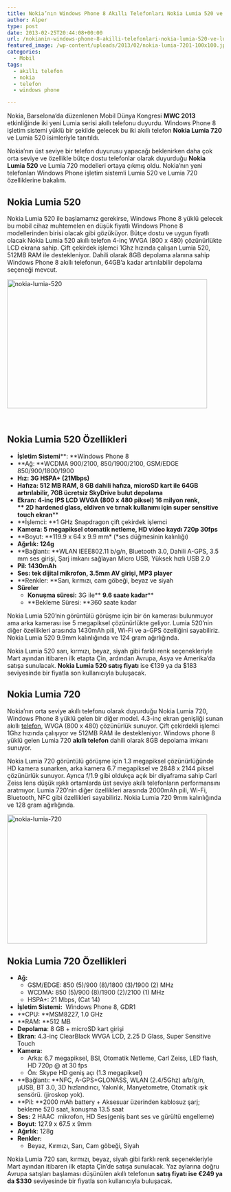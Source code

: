 ```yaml
---
title: Nokia’nın Windows Phone 8 Akıllı Telefonları Nokia Lumia 520 ve Lumia 720 Duyuruldu
author: Alper
type: post
date: 2013-02-25T20:44:08+00:00
url: /nokianin-windows-phone-8-akilli-telefonlari-nokia-lumia-520-ve-lumia-720-duyuruldu/
featured_image: /wp-content/uploads/2013/02/nokia-lumia-7201-100x100.jpg
categories:
  - Mobil
tags:
  - akıllı telefon
  - nokia
  - telefon
  - windows phone

---
```

Nokia, Barselona&#8217;da düzenlenen Mobil Dünya Kongresi **MWC 2013** etkinliğinde iki yeni Lumia serisi akıllı telefonu duyurdu. Windows Phone 8 işletim sistemi yüklü bir şekilde gelecek bu iki akıllı telefon **Nokia Lumia 720** ve Lumia 520 isimleriyle tanıtıldı.

Nokia&#8217;nın üst seviye bir telefon duyurusu yapacağı beklenirken daha çok orta seviye ve özellikle bütçe dostu telefonlar olarak duyurduğu **Nokia Lumia 520** ve Lumia 720 modelleri ortaya çıkmış oldu. Nokia&#8217;nın yeni telefonları Windows Phone işletim sistemli Lumia 520 ve Lumia 720 özelliklerine bakalım.

## Nokia Lumia 520

Nokia Lumia 520 ile başlamamız gerekirse, Windows Phone 8 yüklü gelecek bu mobil cihaz muhtemelen en düşük fiyatlı Windows Phone 8 modellerinden birisi olacak gibi gözüküyor. Bütçe dostu ve uygun fiyatlı olacak Nokia Lumia 520 akıllı telefon 4-inç WVGA (800 x 480) çözünürlükte LCD ekrana sahip. Çift çekirdek işlemci 1Ghz hızında çalışan Lumia 520, 512MB RAM ile destekleniyor. Dahili olarak 8GB depolama alanına sahip Windows Phone 8 akıllı telefonun, 64GB&#8217;a kadar artırılabilir depolama seçeneği mevcut.

<img class="aligncenter size-full wp-image-12209" alt="nokia-lumia-520" src="https://www.murekkep.org/wp-content/uploads/2013/02/nokia-lumia-520.jpg" width="465" height="300" srcset="https://www.murekkep.org/wp-content/uploads/2013/02/nokia-lumia-520.jpg 465w, https://www.murekkep.org/wp-content/uploads/2013/02/nokia-lumia-520-400x258.jpg 400w, https://www.murekkep.org/wp-content/uploads/2013/02/nokia-lumia-520-50x32.jpg 50w, https://www.murekkep.org/wp-content/uploads/2013/02/nokia-lumia-520-125x80.jpg 125w, https://www.murekkep.org/wp-content/uploads/2013/02/nokia-lumia-520-300x193.jpg 300w" sizes="(max-width: 465px) 100vw, 465px" /> 

&nbsp;

## Nokia Lumia 520 Özellikleri

  * **İşletim Sistemi****: **Windows Phone 8
  * **Ağ: **WCDMA 900/2100, 850/1900/2100, GSM/EDGE 850/900/1800/1900
  * **Hız: **3G HSPA+ (21Mbps)****
  * **Hafıza: **512 MB RAM, 8 GB dahili hafıza, microSD kart ile 64GB artırılabilir, 7GB ücretsiz SkyDrive bulut depolama****
  * **Ekran: **4-inç IPS LCD WVGA (800 x 480 piksel) 16 milyon renk,**  
** 2D hardened glass, eldiven ve tırnak kullanımı için super sensitive touch ekran****
  * **İşlemci: **1 GHz Snapdragon çift çekirdek işlemci
  * **Kamera: **5 megapiksel otomatik netleme, HD video kaydı 720p 30fps****
  * **Boyut: **119.9 x 64 x 9.9 mm\* (\*ses düğmesinin kalınlığı)
  * **Ağırlık: **124g****
  * **Bağlantı: **WLAN IEEE802.11 b/g/n, Bluetooth 3.0, Dahili A-GPS, 3.5 mm ses girişi, Şarj imkanı sağlayan Micro USB, Yüksek hızlı USB 2.0
  * **Pil: **1430mAh****
  * **Ses: **tek dijital mikrofon, 3.5mm AV girişi, MP3 player****
  * **Renkler: **Sarı, kırmızı, cam göbeği, beyaz ve siyah
  * **Süreler** 
      * **Konuşma süresi:** 3G ile** **9.6 saate kadar****
      * **Bekleme Süresi: **360 saate kadar

Nokia Lumia 520&#8217;nin görüntülü görüşme için bir ön kamerası bulunmuyor ama arka kamerası ise 5 megapiksel çözünürlükte geliyor. Lumia 520&#8217;nin diğer özellikleri arasında 1430mAh pili, Wi-Fi ve a-GPS özelliğini sayabiliriz. Nokia Lumia 520 9.9mm kalınlığında ve 124 gram ağırlığında.

Nokia Lumia 520 sarı, kırmızı, beyaz, siyah gibi farklı renk seçenekleriyle Mart ayından itibaren ilk etapta Çin, ardından Avrupa, Asya ve Amerika&#8217;da satışa sunulacak. **Nokia Lumia 520 satış fiyatı** ise €139 ya da $183 seviyesinde bir fiyatla son kullanıcıyla buluşacak.

## Nokia Lumia 720

Nokia&#8217;nın orta seviye akıllı telefonu olarak duyurduğu Nokia Lumia 720, Windows Phone 8 yüklü gelen bir diğer model. 4.3-inç ekran genişliği sunan akıllı [telefon][1], WVGA (800 x 480) çözünürlük sunuyor. Çift çekirdekli işlemci 1Ghz hızında çalışıyor ve 512MB RAM ile destekleniyor. Windows phone 8 yüklü gelen Lumia 720 **akıllı telefon** dahili olarak 8GB depolama imkanı sunuyor.

Nokia Lumia 720 görüntülü görüşme için 1.3 megapiksel çözünürlüğünde HD kamera sunarken, arka kamera 6.7 megapiksel ve 2848 x 2144 piksel çözünürlük sunuyor. Ayrıca f/1.9 gibi oldukça açık bir diyaframa sahip Carl Zeiss lens düşük ışıklı ortamlarda üst seviye akıllı telefonların performansını aratmıyor. Lumia 720&#8217;nin diğer özellikleri arasında 2000mAh pili, Wi-Fi, Bluetooth, NFC gibi özellikleri sayabiliriz. Nokia Lumia 720 9mm kalınlığında ve 128 gram ağırlığında.

<img class="aligncenter size-full wp-image-12211" alt="nokia-lumia-720" src="https://www.murekkep.org/wp-content/uploads/2013/02/nokia-lumia-7201.jpg" width="465" height="300" srcset="https://www.murekkep.org/wp-content/uploads/2013/02/nokia-lumia-7201.jpg 465w, https://www.murekkep.org/wp-content/uploads/2013/02/nokia-lumia-7201-400x258.jpg 400w, https://www.murekkep.org/wp-content/uploads/2013/02/nokia-lumia-7201-50x32.jpg 50w, https://www.murekkep.org/wp-content/uploads/2013/02/nokia-lumia-7201-125x80.jpg 125w, https://www.murekkep.org/wp-content/uploads/2013/02/nokia-lumia-7201-300x193.jpg 300w" sizes="(max-width: 465px) 100vw, 465px" /> 

## Nokia Lumia 720 Özellikleri

  * **Ağ:** 
      * GSM/EDGE: 850 (5)/900 (8)/1800 (3)/1900 (2) MHz
      * WCDMA: 850 (5)/900 (8)/1900 (2)/2100 (1) MHz
      * HSPA+: 21 Mbps, (Cat 14)
  * **İşletim Sistemi:**  Windows Phone 8, GDR1
  * **CPU: **MSM8227, 1.0 GHz
  * **RAM: **512 MB
  * **Depolama**: 8 GB + microSD kart girişi
  * **Ekran**: 4.3-inç ClearBlack WVGA LCD, 2.25 D Glass, Super Sensitive Touch
  * **Kamera:** 
      * Arka: 6.7 megapiksel, BSI, Otomatik Netleme, Carl Zeiss, LED flash, HD 720p @ at 30 fps
      * Ön: Skype HD geniş açı (1.3 megapiksel)
  * **Bağlantı: **NFC, A-GPS+GLONASS, WLAN (2.4/5Ghz) a/b/g/n, µUSB, BT 3.0, 3D hızlandırıcı, Yakınlık, Manyetometre, Otomatik ışık sensörü. (jiroskop yok).
  * **Pil: **2000 mAh battery + Aksesuar üzerinden kablosuz şarj; bekleme 520 saat, konuşma 13.5 saat
  * **Ses:** 2 HAAC  mikrofon, HD Ses(geniş bant ses ve gürültü engelleme)
  * **Boyut**: 127.9 x 67.5 x 9mm
  * **Ağırlık**: 128g
  * **Renkler:** 
      * Beyaz, Kırmızı, Sarı, Cam göbeği, Siyah

Nokia Lumia 720 sarı, kırmızı, beyaz, siyah gibi farklı renk seçenekleriyle Mart ayından itibaren ilk etapta Çin&#8217;de satışa sunulacak. Yaz aylarına doğru Avrupa satışları başlaması düşünülen akıllı telefonun **satış fiyatı ise €249 ya da $330** seviyesinde bir fiyatla son kullanıcıyla buluşacak.

 [1]: https://www.murekkep.org/telefon "telefon"